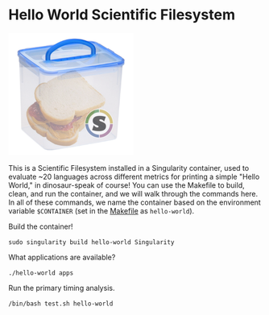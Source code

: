 # Hello World Scientific Filesystem

![img/containers-ftw.png](img/containers-ftw.png)

This is a Scientific Filesystem installed in a Singularity container, used to evaluate ~20 languages across different metrics for printing a simple "Hello World," in dinosaur-speak of course! You can use the Makefile to build, clean, and run the container, and we will walk through the commands here. In all of these commands, we name the container based on the environment variable `$CONTAINER` (set in the [Makefile](Makefile) as `hello-world`).

Build the container!

```
sudo singularity build hello-world Singularity
```

What applications are available?

```
./hello-world apps
```

Run the primary timing analysis.

```
/bin/bash test.sh hello-world
```
